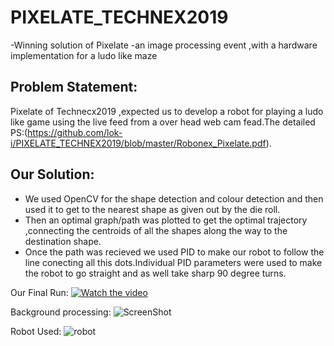 # PIXELATE_TECHNEX2019


-Winning solution of Pixelate -an image processing event ,with a hardware implementation for a ludo like maze  


## Problem Statement:
Pixelate of Technecx2019 ,expected us to develop a robot for playing a ludo like game using the live feed from a over head web cam fead.The detailed PS:(https://github.com/lok-i/PIXELATE_TECHNEX2019/blob/master/Robonex_Pixelate.pdf).
                                                           
                                                           
## Our Solution:
 
* We used OpenCV for the shape detection and colour detection and then used it to get to the nearest shape as given out by  the die roll.
* Then an optimal graph/path was plotted to get the optimal trajectory ,connecting the centroids of all the shapes     along the way to the destination shape.
* Once the path was recieved we used PID to make our robot to follow the line conecting all this dots.Individual PID   parameters were used to make the robot to go straight and as well take sharp 90 degree turns.
 
Our Final Run:
 [![Watch the video](Images/Demo.png)](https://www.youtube.com/watch?v=dD-m3eNNoEc)
 
Background processing:
![ScreenShot](https://github.com/lok-i/PIXELATE_TECHNEX2019/blob/master/Images/ScreenShot.jpg)

Robot Used:
![robot](https://github.com/lok-i/PIXELATE_TECHNEX2019/blob/master/Images/robot_used.jpg)

